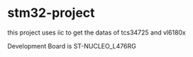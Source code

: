 # stm32-project
this project uses iic to get the datas of tcs34725 and vl6180x

Development Board is ST-NUCLEO_L476RG
